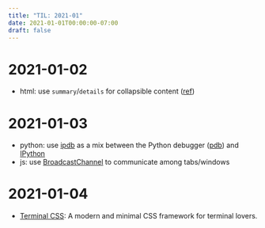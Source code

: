 ```yaml
---
title: "TIL: 2021-01"
date: 2021-01-01T00:00:00-07:00
draft: false
---
```



# 2021-01-02
  - html: use `summary`/`details` for collapsible content ([ref](https://css-tricks.com/quick-reminder-that-details-summary-is-the-easiest-way-ever-to-make-an-accordion/))

# 2021-01-03
  - python: use [ipdb](https://github.com/gotcha/ipdb) as a mix between the Python debugger ([pdb](https://docs.python.org/3/library/pdb.html)) and [IPython](https://ipython.org/)
  - js: use [BroadcastChannel](https://developer.mozilla.org/en-US/docs/Web/API/Broadcast_Channel_API) to communicate among tabs/windows

# 2021-01-04
  - [Terminal CSS](https://terminalcss.xyz/): A modern and minimal CSS framework for terminal lovers. 
